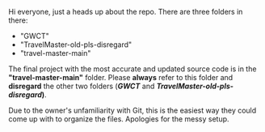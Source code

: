 Hi everyone, just a heads up about the repo. There are three folders in there:

- "GWCT"
- "TravelMaster-old-pls-disregard"
- "travel-master-main"

The final project with the most accurate and updated source code is in the **"travel-master-main"** folder. Please **always** refer to this folder and **disregard** the other two folders (**_GWCT_** and **_TravelMaster-old-pls-disregard_)**. 

Due to the owner's unfamiliarity with Git, this is the easiest way they could come up with to organize the files. Apologies for the messy setup.
